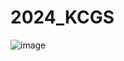 # 2024_KCGS
![image](https://github.com/user-attachments/assets/d4516882-d5f7-4d40-a8a9-cfd420f54fff)
